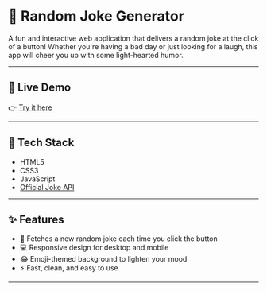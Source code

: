 # 🎉 Random Joke Generator

A fun and interactive web application that delivers a random joke at the click of a button! Whether you're having a bad day or just looking for a laugh, this app will cheer you up with some light-hearted humor.

---

## 🚀 Live Demo

👉 [Try it here](https://rahularutla8.github.io/Random-Joke-Generator/)

---

## 🧰 Tech Stack

- HTML5
- CSS3
- JavaScript
- [Official Joke API](https://official-joke-api.appspot.com/)

---

## ✨ Features

- 🧠 Fetches a new random joke each time you click the button
- 💻 Responsive design for desktop and mobile
- 😂 Emoji-themed background to lighten your mood
- ⚡ Fast, clean, and easy to use

---
